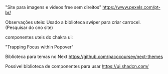 "Site para imagens e videos free sem direitos"
https://www.pexels.com/pt-br/


Observações uteis:
Usado a biblioteca swiper para criar carrocel. (Pesquisar do cno site)


componentes uteis do chakra ui:

"Trapping Focus within Popover"

Biblioteca para temas no Next
https://github.com/pacocoursey/next-themes

Possivel biblioteca de componentes para usar
https://ui.shadcn.com/
